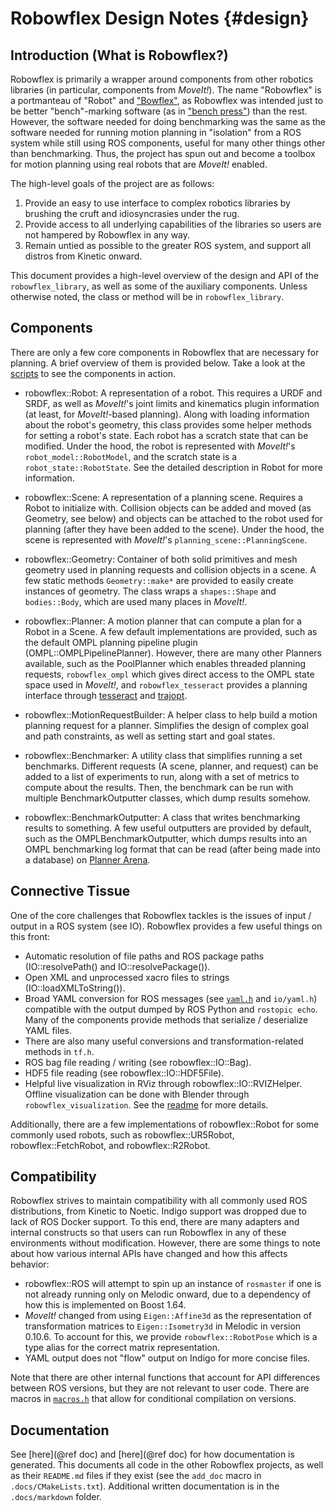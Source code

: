 # Robowflex Design Notes {#design}

## Introduction (What is Robowflex?)

Robowflex is primarily a wrapper around components from other robotics libraries (in particular, components from _MoveIt!_).
The name "Robowflex" is a portmanteau of "Robot" and ["Bowflex"](https://en.wikipedia.org/wiki/Bowflex), as Robowflex was intended just to be better "bench"-marking software (as in ["bench press"](https://en.wikipedia.org/wiki/Bench_press)) than the rest.
However, the software needed for doing benchmarking was the same as the software needed for running motion planning in "isolation" from a ROS system while still using ROS components, useful for many other things other than benchmarking.
Thus, the project has spun out and become a toolbox for motion planning using real robots that are _MoveIt!_ enabled.

The high-level goals of the project are as follows:
1. Provide an easy to use interface to complex robotics libraries by brushing the cruft and idiosyncrasies under the rug.
2. Provide access to all underlying capabilities of the libraries so users are not hampered by Robowflex in any way.
3. Remain untied as possible to the greater ROS system, and support all distros from Kinetic onward.

This document provides a high-level overview of the design and API of the `robowflex_library`, as well as some of the auxiliary components.
Unless otherwise noted, the class or method will be in `robowflex_library`.

## Components

There are only a few core components in Robowflex that are necessary for planning.
A brief overview of them is provided below.
Take a look at the [scripts](scripts.html) to see the components in action.

- robowflex::Robot: A representation of a robot.
This requires a URDF and SRDF, as well as _MoveIt!_'s joint limits and kinematics plugin information (at least, for _MoveIt!_-based planning).
Along with loading information about the robot's geometry, this class provides some helper methods for setting a robot's state.
Each robot has a scratch state that can be modified.
Under the hood, the robot is represented with _MoveIt!_'s `robot_model::RobotModel`, and the scratch state is a `robot_state::RobotState`.
See the detailed description in Robot for more information.

- robowflex::Scene: A representation of a planning scene. 
Requires a Robot to initialize with. 
Collision objects can be added and moved (as Geometry, see below) and objects can be attached to the robot used for planning (after they have been added to the scene).
Under the hood, the scene is represented with _MoveIt!_'s `planning_scene::PlanningScene`.

- robowflex::Geometry: Container of both solid primitives and mesh geometry used in planning requests and collision objects in a scene.
A few static methods `Geometry::make*` are provided to easily create instances of geometry.
The class wraps a `shapes::Shape` and `bodies::Body`, which are used many places in _MoveIt!_.

- robowflex::Planner: A motion planner that can compute a plan for a Robot in a Scene.
A few default implementations are provided, such as the default OMPL planning pipeline plugin (OMPL::OMPLPipelinePlanner).
However, there are many other Planners available, such as the PoolPlanner which enables threaded planning requests, `robowflex_ompl` which gives direct access to the OMPL state space used in _MoveIt!_, and `robowflex_tesseract` provides a planning interface through [tesseract](https://github.com/ros-industrial-consortium/tesseract) and [trajopt](https://github.com/ros-industrial-consortium/trajopt_ros).

- robowflex::MotionRequestBuilder: A helper class to help build a motion planning request for a planner.
Simplifies the design of complex goal and path constraints, as well as setting start and goal states.

- robowflex::Benchmarker: A utility class that simplifies running a set benchmarks.
Different requests (A scene, planner, and request) can be added to a list of experiments to run, along with a set of metrics to compute about the results.
Then, the benchmark can be run with multiple BenchmarkOutputter classes, which dump results somehow.

- robowflex::BenchmarkOutputter: A class that writes benchmarking results to something.
A few useful outputters are provided by default, such as the OMPLBenchmarkOutputter, which dumps results into an OMPL benchmarking log format that can be read (after being made into a database) on [Planner Arena](planner_arena.org).

## Connective Tissue

One of the core challenges that Robowflex tackles is the issues of input / output in a ROS system (see IO).
Robowflex provides a few useful things on this front:
- Automatic resolution of file paths and ROS package paths (IO::resolvePath() and IO::resolvePackage()).
- Open XML and unprocessed xacro files to strings (IO::loadXMLToString()).
- Broad YAML conversion for ROS messages (see [`yaml.h`](yaml_8h_source.html) and `io/yaml.h`) compatible with the output dumped by ROS Python and `rostopic echo`.
Many of the components provide methods that serialize / deserialize YAML files.
- There are also many useful conversions and transformation-related methods in `tf.h`.
- ROS bag file reading / writing (see robowflex::IO::Bag).
- HDF5 file reading (see robowflex::IO::HDF5File).
- Helpful live visualization in RViz through robowflex::IO::RVIZHelper.
Offline visualization can be done with Blender through `robowflex_visualization`.
See the [readme](robowflex_visualization/README.html) for more details.

Additionally, there are a few implementations of robowflex::Robot for some commonly used robots, such as robowflex::UR5Robot, robowflex::FetchRobot, and robowflex::R2Robot.

## Compatibility

Robowflex strives to maintain compatibility with all commonly used ROS distributions, from Kinetic to Noetic.
Indigo support was dropped due to lack of ROS Docker support.
To this end, there are many adapters and internal constructs so that users can run Robowflex in any of these environments without modification.
However, there are some things to note about how various internal APIs have changed and how this affects behavior:
- robowflex::ROS will attempt to spin up an instance of `rosmaster` if one is not already running only on Melodic onward, due to a dependency of how this is implemented on Boost 1.64.
- _MoveIt!_ changed from using `Eigen::Affine3d` as the representation of transformation matrices to `Eigen::Isometry3d` in Melodic in version 0.10.6. To account for this, we provide `robowflex::RobotPose` which is a type alias for the correct matrix representation.
- YAML output does not "flow" output on Indigo for more concise files. 

Note that there are other internal functions that account for API differences between ROS versions, but they are not relevant to user code.
There are macros in [`macros.h`](macros_8h_source.html) that allow for conditional compilation on versions.

## Documentation

See [here](@ref doc) and [here](@ref doc) for how documentation is generated.
This documents all code in the other Robowflex projects, as well as their `README.md` files if they exist (see the `add_doc` macro in `.docs/CMakeLists.txt`).
Additional written documentation is in the `.docs/markdown` folder.

